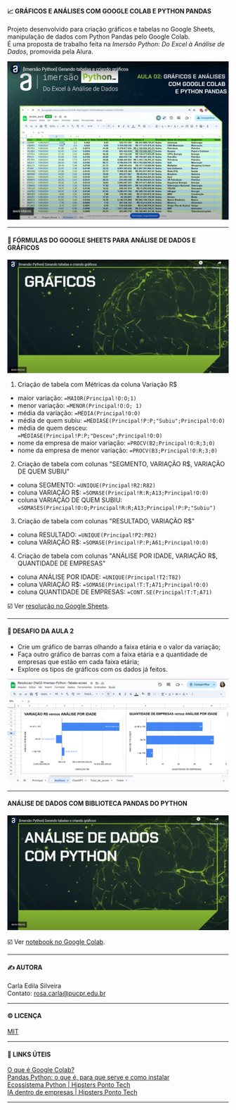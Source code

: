 #### 📈 GRÁFICOS E ANÁLISES COM GOOGLE COLAB E PYTHON PANDAS

Projeto desenvolvido para criação gráficos e tabelas no Google Sheets, manipulação de dados com Python Pandas pelo Google Colab.  
É uma proposta de trabalho feita na <i>Imersão Python: Do Excel à Análise de Dados</i>, promovida pela Alura.    

<img src='https://github.com/rosacarla/graficos-e-analises-com-Google-Colab-e-Python-Pandas/blob/main/images/aula02.png'>  

---

#### 📄 FÓRMULAS DO GOOGLE SHEETS PARA ANÁLISE DE DADOS E GRÁFICOS  

<img src='https://github.com/rosacarla/graficos-e-analises-com-Google-Colab-e-Python-Pandas/blob/main/images/aula02-graficos.png'>  

1) Criação de tabela com Métricas da coluna Variação R$
- maior variação: `=MAIOR(Principal!O:O;1)`
- menor variação: `=MENOR(Principal!O:O; 1)`
- média da variação: `=MÉDIA(Principal!O:O)`
- média de quem subiu: `=MÉDIASE(Principal!P:P;"Subiu";Principal!O:O)`
- média de quem desceu: `=MÉDIASE(Principal!P:P;"Desceu";Principal!O:O)`
- nome da empresa de maior variação: `=PROCV(B2;Principal!O:R;3;0)`
- nome da empresa de menor variação: `=PROCV(B3;Principal!O:R;3;0)`

2) Criação de tabela com colunas "SEGMENTO, VARIAÇÃO R$, VARIAÇÃO DE QUEM SUBIU"
- coluna SEGMENTO: `=UNIQUE(Principal!R2:R82)`
- coluna  VARIAÇÃO R$: `=SOMASE(Principal!R:R;A13;Principal!O:O)`
- coluna VARIAÇÃO DE QUEM SUBIU: `=SOMASES(Principal!O:O;Principal!R:R;A13;Principal!P:P;"Subiu")`

3) Criação de tabela com colunas "RESULTADO, VARIAÇÃO R$"
- coluna RESULTADO: `=UNIQUE(Principal!P2:P82)`
- coluna VARIAÇÃO R$: `=SOMASE(Principal!P:P;A61;Principal!O:O)`

4) Criação de tabela com colunas "ANÁLISE POR IDADE, VARIAÇÃO R$, QUANTIDADE DE EMPRESAS"
- coluna ANÁLISE POR IDADE: `=UNIQUE(Principal!T2:T82)`
- coluna VARIAÇÃO R$: `=SOMASE(Principal!T:T;A71;Principal!O:O)`
- coluna QUANTIDADE DE EMPRESAS: `=CONT.SE(Principal!T:T;A71)`

☑️ Ver [resolução no Google Sheets](https://docs.google.com/spreadsheets/d/1ybYb4sdnHts2VyavBV9TroK_gfeClFuMbYQWbCi4rGg/edit?usp=sharing).

---  

#### 🧠 DESAFIO DA AULA 2

- Crie um gráfico de barras olhando a faixa etária e o valor da variação;
- Faça outro gráfico de barras com a faixa etária e a quantidade de empresas que estão em cada faixa etária;
- Explore os tipos de gráficos com os dados já feitos.

<img src='https://github.com/rosacarla/graficos-e-analises-com-Google-Colab-e-Python-Pandas/blob/main/images/aula02-graficos-desafio.png'>  

---  

#### ANÁLISE DE DADOS COM BIBLIOTECA PANDAS DO PYTHON  
<img src='https://github.com/rosacarla/graficos-e-analises-com-Google-Colab-e-Python-Pandas/blob/main/images/aula02-python.png'>   

☑️ Ver [notebook no Google Colab]().  

---  

#### ✍️ AUTORA  
Carla Edila Silveira  
Contato: rosa.carla@pucpr.edu.br  

---

#### ©️ LICENÇA

[MIT](https://choosealicense.com/licenses/mit/)  

---  

#### 🔗 LINKS ÚTEIS  

[O que é Google Colab?](https://www.alura.com.br/artigos/google-colab-o-que-e-e-como-usar?_gl=1*1obtdxk*_ga*MTkyMTEwNTQ2Ni4xNzA5NTk0NTU0*_ga_1EPWSW3PCS*MTcxMTQ3Nzc3OS4yNi4xLjE3MTE0Nzk0NDQuMC4wLjA.*_fplc*TmtySU9mMkZvOXRhNkJFTnpuTHRsSDFMdU5lM0YzcyUyRlNjaDFOQ3pqOWU3Tk1QZFJvZWJXMyUyQkRTYnElMkZEJTJCMlA5bjZ4ZTFvUnZQSzhzcEt0ZCUyQjhaUlM4NjZyRkloNGxFUHN5VXB6dWtFOHhJeGRJTXVBTTdBelo0dUk4M0FuQSUzRCUzRA..)  
[Pandas Python: o que é, para que serve e como instalar](https://www.alura.com.br/artigos/pandas-o-que-e-para-que-serve-como-instalar?_gl=1*j4i1dh*_ga*MTkyMTEwNTQ2Ni4xNzA5NTk0NTU0*_ga_1EPWSW3PCS*MTcxMTQ3Nzc3OS4yNi4xLjE3MTE0Nzk4MjguMC4wLjA.*_fplc*TmtySU9mMkZvOXRhNkJFTnpuTHRsSDFMdU5lM0YzcyUyRlNjaDFOQ3pqOWU3Tk1QZFJvZWJXMyUyQkRTYnElMkZEJTJCMlA5bjZ4ZTFvUnZQSzhzcEt0ZCUyQjhaUlM4NjZyRkloNGxFUHN5VXB6dWtFOHhJeGRJTXVBTTdBelo0dUk4M0FuQSUzRCUzRA..)  
[Ecossistema Python | Hipsters Ponto Tech](https://www.alura.com.br/podcast/hipsterstech-ecossistema-python-hipsters-ponto-tech-387-a9175?_gl=1*1r8pa05*_ga*MTkyMTEwNTQ2Ni4xNzA5NTk0NTU0*_ga_1EPWSW3PCS*MTcxMTQ3Nzc3OS4yNi4xLjE3MTE0Nzk5MjMuMC4wLjA.*_fplc*TmtySU9mMkZvOXRhNkJFTnpuTHRsSDFMdU5lM0YzcyUyRlNjaDFOQ3pqOWU3Tk1QZFJvZWJXMyUyQkRTYnElMkZEJTJCMlA5bjZ4ZTFvUnZQSzhzcEt0ZCUyQjhaUlM4NjZyRkloNGxFUHN5VXB6dWtFOHhJeGRJTXVBTTdBelo0dUk4M0FuQSUzRCUzRA..)  
[IA dentro de empresas | Hipsters Ponto Tech](https://www.alura.com.br/podcast/hipsterstech-openai-sora-google-gemini-pro-1-5-ia-no-picpay-hipsters-fora-de-controle-45-a9238?_gl=1*5rrlev*_ga*MTkyMTEwNTQ2Ni4xNzA5NTk0NTU0*_ga_1EPWSW3PCS*MTcxMTQ3Nzc3OS4yNi4xLjE3MTE0Nzk5NzcuMC4wLjA.*_fplc*TmtySU9mMkZvOXRhNkJFTnpuTHRsSDFMdU5lM0YzcyUyRlNjaDFOQ3pqOWU3Tk1QZFJvZWJXMyUyQkRTYnElMkZEJTJCMlA5bjZ4ZTFvUnZQSzhzcEt0ZCUyQjhaUlM4NjZyRkloNGxFUHN5VXB6dWtFOHhJeGRJTXVBTTdBelo0dUk4M0FuQSUzRCUzRA..)  

---

